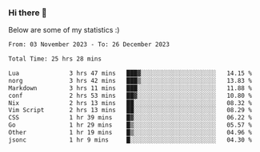 ### Hi there 👋
Below are some of my statistics :)

<!--START_SECTION:waka-->

```txt
From: 03 November 2023 - To: 26 December 2023

Total Time: 25 hrs 28 mins

Lua              3 hrs 47 mins   ███▓░░░░░░░░░░░░░░░░░░░░░   14.15 %
norg             3 hrs 42 mins   ███▒░░░░░░░░░░░░░░░░░░░░░   13.83 %
Markdown         3 hrs 11 mins   ███░░░░░░░░░░░░░░░░░░░░░░   11.88 %
conf             2 hrs 53 mins   ██▓░░░░░░░░░░░░░░░░░░░░░░   10.80 %
Nix              2 hrs 13 mins   ██░░░░░░░░░░░░░░░░░░░░░░░   08.32 %
Vim Script       2 hrs 13 mins   ██░░░░░░░░░░░░░░░░░░░░░░░   08.29 %
CSS              1 hr 39 mins    █▓░░░░░░░░░░░░░░░░░░░░░░░   06.22 %
Go               1 hr 29 mins    █▒░░░░░░░░░░░░░░░░░░░░░░░   05.57 %
Other            1 hr 19 mins    █▒░░░░░░░░░░░░░░░░░░░░░░░   04.96 %
jsonc            1 hr 9 mins     █░░░░░░░░░░░░░░░░░░░░░░░░   04.30 %
```

<!--END_SECTION:waka-->

<!--
**KlapenHz/KlapenHz** is a ✨ _special_ ✨ repository because its `README.md` (this file) appears on your GitHub profile.

Here are some ideas to get you started:

- 🔭 I’m currently working on ...
- 🌱 I’m currently learning ...
- 👯 I’m looking to collaborate on ...
- 🤔 I’m looking for help with ...
- 💬 Ask me about ...
- 📫 How to reach me: ...
- 😄 Pronouns: ...
- ⚡ Fun fact: ...
-->
